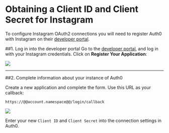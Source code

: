 # Obtaining a Client ID and Client Secret for Instagram

To configure Instagram OAuth2 connections you will need to register Auth0 with Instagram on their [developer portal](http://instagram.com/developer).

##1. Log in into the developer portal
Go to the [developer portal](http://instagram.com/developer), and log in with your Instagram credentials. Click on __Register Your Application__:

![](@@env.MEDIA_URL@@/articles/connections/instagram/instagram-devportal-1.png)

---

##2. Complete information about your instance of Auth0

Create a new application and complete the form. Use this URL as your callback:

	https://@@account.namespace@@/login/callback

![](@@env.MEDIA_URL@@/articles/connections/instagram/instagram-devportal-2.png)

Enter your new `Client ID` and `Client Secret` into the connection settings in Auth0.
